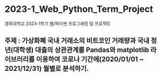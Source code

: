 # 2023-1_Web_Python_Term_Project
경희대학교 2023-1학기 웹/파이썬 프로그래밍 텀 프로젝트
## 주제 : 가상화폐 국내 거래소의 비트코인 거래량과 국내 청년(대학생) 대출의 상관관계를 Pandas와 matplotlib 라이브러리를 이용하여 코로나 기간에(2020/01/01 ~ 2021/12/31) 월별로 분석하기.
